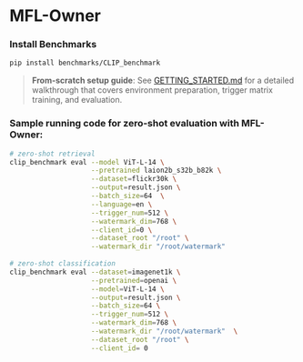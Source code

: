 # MFL-Owner

### Install Benchmarks
```bash
pip install benchmarks/CLIP_benchmark
```

> **From-scratch setup guide**: See [GETTING_STARTED.md](GETTING_STARTED.md) for a detailed walkthrough that covers environment preparation, trigger matrix training, and evaluation.

### Sample running code for zero-shot evaluation with MFL-Owner:
```bash
# zero-shot retrieval 
clip_benchmark eval --model ViT-L-14 \
                    --pretrained laion2b_s32b_b82k \
                    --dataset=flickr30k \
                    --output=result.json \
                    --batch_size=64  \
                    --language=en \
                    --trigger_num=512 \
                    --watermark_dim=768 \
                    --client_id=0 \
                    --dataset_root "/root" \
                    --watermark_dir "/root/watermark"
                    
# zero-shot classification 
clip_benchmark eval --dataset=imagenet1k \
                    --pretrained=openai \
                    --model=ViT-L-14 \
                    --output=result.json \
                    --batch_size=64 \
                    --trigger_num=512 \
                    --watermark_dim=768 \
                    --watermark_dir "/root/watermark"  \
                    --dataset_root "/root" \
                    --client_id= 0
```